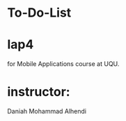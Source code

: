 # To-Do-List

# lap4 
for Mobile Applications course at UQU.

# instructor:
Daniah Mohammad Alhendi
